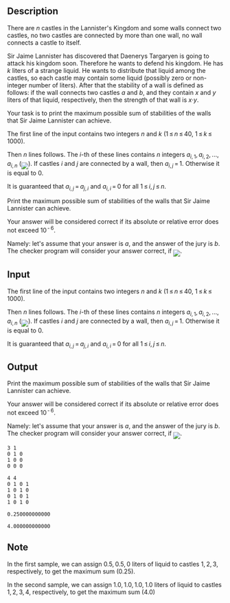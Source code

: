 ## Description

<div><p>There are <span class="tex-span"><i>n</i></span> castles in the Lannister's Kingdom and some walls connect two castles, no two castles are connected by more than one wall, no wall connects a castle to itself. </p><p>Sir Jaime Lannister has discovered that Daenerys Targaryen is going to attack his kingdom soon. Therefore he wants to defend his kingdom. He has <span class="tex-span"><i>k</i></span> liters of a strange liquid. He wants to distribute that liquid among the castles, so each castle may contain some liquid (possibly zero or non-integer number of liters). After that the stability of a wall is defined as follows: if the wall connects two castles <span class="tex-span"><i>a</i></span> and <span class="tex-span"><i>b</i></span>, and they contain <span class="tex-span"><i>x</i></span> and <span class="tex-span"><i>y</i></span> liters of that liquid, respectively, then the strength of that wall is <span class="tex-span"><i>x</i>·<i>y</i></span>.</p><p>Your task is to print the maximum possible sum of stabilities of the walls that Sir Jaime Lannister can achieve.</p></div><div class="input-specification"><p>The first line of the input contains two integers <span class="tex-span"><i>n</i></span> and <span class="tex-span"><i>k</i></span> (<span class="tex-span">1 ≤ <i>n</i> ≤ 40</span>, <span class="tex-span">1 ≤ <i>k</i> ≤ 1000</span>).</p><p>Then <span class="tex-span"><i>n</i></span> lines follows. The <span class="tex-span"><i>i</i></span>-th of these lines contains <span class="tex-span"><i>n</i></span> integers <span class="tex-span"><i>a</i><sub class="lower-index"><i>i</i>, 1</sub>, <i>a</i><sub class="lower-index"><i>i</i>, 2</sub>, ..., <i>a</i><sub class="lower-index"><i>i</i>, <i>n</i></sub></span> (<img align="middle" class="tex-formula" src="file://wabLbtVp.png" style="max-width: 100.0%;max-height: 100.0%;">). If castles <span class="tex-span"><i>i</i></span> and <span class="tex-span"><i>j</i></span> are connected by a wall, then <span class="tex-span"><i>a</i><sub class="lower-index"><i>i</i>, <i>j</i></sub> = 1</span>. Otherwise it is equal to <span class="tex-span">0</span>.</p><p>It is guaranteed that <span class="tex-span"><i>a</i><sub class="lower-index"><i>i</i>, <i>j</i></sub> = <i>a</i><sub class="lower-index"><i>j</i>, <i>i</i></sub></span> and <span class="tex-span"><i>a</i><sub class="lower-index"><i>i</i>, <i>i</i></sub> = 0</span> for all <span class="tex-span">1 ≤ <i>i</i>, <i>j</i> ≤ <i>n</i></span>.</p></div><div class="output-specification"><p>Print the maximum possible sum of stabilities of the walls that Sir Jaime Lannister can achieve.</p><p>Your answer will be considered correct if its absolute or relative error does not exceed <span class="tex-span">10<sup class="upper-index"> - 6</sup></span>.</p><p>Namely: let's assume that your answer is <span class="tex-span"><i>a</i></span>, and the answer of the jury is <span class="tex-span"><i>b</i></span>. The checker program will consider your answer correct, if <img align="middle" class="tex-formula" src="file://Nlne1XoS.png" style="max-width: 100.0%;max-height: 100.0%;">.</p></div>

## Input

<p>The first line of the input contains two integers <span class="tex-span"><i>n</i></span> and <span class="tex-span"><i>k</i></span> (<span class="tex-span">1 ≤ <i>n</i> ≤ 40</span>, <span class="tex-span">1 ≤ <i>k</i> ≤ 1000</span>).</p><p>Then <span class="tex-span"><i>n</i></span> lines follows. The <span class="tex-span"><i>i</i></span>-th of these lines contains <span class="tex-span"><i>n</i></span> integers <span class="tex-span"><i>a</i><sub class="lower-index"><i>i</i>, 1</sub>, <i>a</i><sub class="lower-index"><i>i</i>, 2</sub>, ..., <i>a</i><sub class="lower-index"><i>i</i>, <i>n</i></sub></span> (<img align="middle" class="tex-formula" src="file://wabLbtVp.png" style="max-width: 100.0%;max-height: 100.0%;">). If castles <span class="tex-span"><i>i</i></span> and <span class="tex-span"><i>j</i></span> are connected by a wall, then <span class="tex-span"><i>a</i><sub class="lower-index"><i>i</i>, <i>j</i></sub> = 1</span>. Otherwise it is equal to <span class="tex-span">0</span>.</p><p>It is guaranteed that <span class="tex-span"><i>a</i><sub class="lower-index"><i>i</i>, <i>j</i></sub> = <i>a</i><sub class="lower-index"><i>j</i>, <i>i</i></sub></span> and <span class="tex-span"><i>a</i><sub class="lower-index"><i>i</i>, <i>i</i></sub> = 0</span> for all <span class="tex-span">1 ≤ <i>i</i>, <i>j</i> ≤ <i>n</i></span>.</p>

## Output

<p>Print the maximum possible sum of stabilities of the walls that Sir Jaime Lannister can achieve.</p><p>Your answer will be considered correct if its absolute or relative error does not exceed <span class="tex-span">10<sup class="upper-index"> - 6</sup></span>.</p><p>Namely: let's assume that your answer is <span class="tex-span"><i>a</i></span>, and the answer of the jury is <span class="tex-span"><i>b</i></span>. The checker program will consider your answer correct, if <img align="middle" class="tex-formula" src="file://Nlne1XoS.png" style="max-width: 100.0%;max-height: 100.0%;">.</p>





```input1
3 1
0 1 0
1 0 0
0 0 0

```




```input2
4 4
0 1 0 1
1 0 1 0
0 1 0 1
1 0 1 0

```




```output1
0.250000000000

```




```output2
4.000000000000

```



## Note

<p>In the first sample, we can assign <span class="tex-span">0.5, 0.5, 0</span> liters of liquid to castles <span class="tex-span">1, 2, 3</span>, respectively, to get the maximum sum (<span class="tex-span">0.25</span>).</p><p>In the second sample, we can assign <span class="tex-span">1.0, 1.0, 1.0, 1.0</span> liters of liquid to castles <span class="tex-span">1, 2, 3, 4</span>, respectively, to get the maximum sum (<span class="tex-span">4.0</span>)</p>
